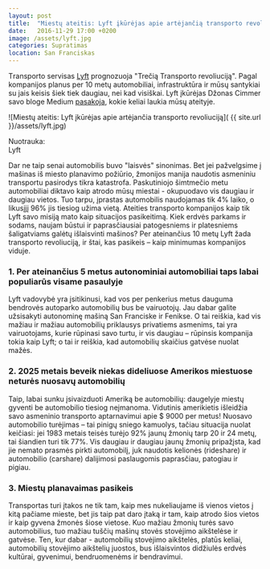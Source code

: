 ```yaml
---
layout: post
title:  "Miestų ateitis: Lyft įkūrėjas apie artėjančią transporto revoliuciją"
date:   2016-11-29 17:00 +0200
image: /assets/lyft.jpg
categories: Supratimas
location: San Franciskas
---
```


<p>Тransporto servisas <a href="https://www.lyft.com/" target="_blank">Lyft</a> prognozuoja "Trečią Transporto revoliuciją". Pagal kompanijos planus
per 10 metų automobiliai, infrastruktūra ir mūsų santykiai su jais keisis šiek tiek daugiau, nei kad
visiškai. Lyft įkūrėjas Džonas Cimmer savo bloge Medium <a href="https://medium.com/@johnzimmer/the-third-transportation-revolution-27860f05fa91#.9m7oxz8ac" target="_blank">pasakoja</a>, kokie keliai laukia mūsų
ateityje.
</p>

![Miestų ateitis: Lyft įkūrėjas apie artėjančia transporto revoliuciją]( {{ site.url }}/assets/lyft.jpg)
<div class="lighter smaller" style="margin:12px 0;">
Nuotrauka: <br />Lyft</div>

<p>
Dar ne taip senai automobilis buvo "laisvės" sinonimas. Bet jei pažvelgsime į
mašinas iš miesto planavimo požiūrio, žmonijos manija naudotis asmeniniu transportu pasirodys
tikra katastrofa. Paskutiniojo šimtmečio metu automobiliai diktavo kaip atrodo mūsų miestai -
okupuodavo vis daugiau ir daugiau vietos. Tuo tarpu, įprastas automobilis naudojamas tik 4%
laiko, o likusįjį 96% jis tiesiog užima vietą. Ateities transporto kompanijos kaip tik Lyft savo misiją
mato kaip situacijos pasikeitimą. Kiek erdvės parkams ir sodams, naujam būstui ir paprasčiausiai
patogesniems ir platesniems šaligatviams galėtų išlaisvinti mašinos? Per ateinančius 10 metų Lyft
žada transporto revoliuciją, ir štai, kas pasikeis – kaip minimumas kompanijos viduje.
</p>

<h3>1. Per ateinančius 5 metus autonominiai automobiliai taps labai populiarūs visame pasaulyje </h3>

<p>
Lyft vadovybė yra įsitikinusi, kad vos per penkerius metus dauguma bendrovės autoparko
automobilių bus be vairuotojų. Jau dabar galite užsisakyti autonominę mašiną San Franciske ir
Fenikse. O tai reiškia, kad vis mažiau ir mažiau automobilių priklausys privatiems asmenims, tai
yra vairuotojams, kurie rūpinasi savo turtu, ir vis daugiau – rūpinsis kompanija tokia kaip Lyft; o tai
ir reiškia, kad automobilių skaičius gatvėse nuolat mažės.
</p>

<h3>2. 2025 metais beveik niekas dideliuose Amerikos miestuose neturės nuosavų automobilių</h3>

<p> Taip, labai sunku įsivaizduoti Ameriką be automobilių: daugelyje miestų gyventi be automobilio
tiesiog neįmanoma. Vidutinis amerikietis išleidžia savo asmeninio transporto aptarnavimui apie
$ 9000 per metus! Nuosavo automobilio turėjimas – tai pinigų sniego kamuolys, tačiau situacija nuolat keičiasi:
jei 1983 metais teisės turėjo 92% jaunų žmonių tarp 20 ir 24 metų, tai šiandien turi tik 77%. Vis
daugiau ir daugiau jaunų žmonių pripažįsta, kad jie nemato prasmės pirkti automobilį, juk naudotis
kelionės <span class="italic smaller">(rideshare)</span> ir automobilio <span class="italic smaller">(carshare)</span> dalijimosi paslaugomis paprasčiau, patogiau ir pigiau.
</p>

<h3>3. Miestų planavaimas pasikeis</h3>
<p>
Transportas turi įtakos ne tik tam, kaip mes nukeliaujame iš vienos vietos į kitą pačiame mieste, bet jis
taip pat daro įtaką ir tam, kaip atrodo šios vietos ir kaip gyvena žmonės šiose vietose. Kuo mažiau
žmonių turės savo automobilius, tuo mažiau tuščių mašinų stovės stovėjimo aikštelėse ir
gatvėse. Ten, kur dabar - automobilių stovėjimo aikštelės, platūs keliai, automobilių stovėjimo
aikštelių juostos, bus išlaisvintos didžiulės erdvės kultūrai, gyvenimui, bendruomenėms ir
bendravimui.
</p>
